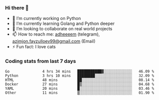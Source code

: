 ### Hi there 👋

<!--
**adheeeem/adheeeem** is a ✨ _special_ ✨ repository because its `README.md` (this file) appears on your GitHub profile.

Here are some ideas to get you started:
-->
- 🔭 I’m currently working on Python
- 🌱 I’m currently learning Golang and Python deeper
- 👯 I’m looking to collaborate on real world projects
- 📫 How to reach me: [adheeeem](https://t.me/adheeeem) (telegram), azimjon.fayzulloev99@gmail.com (Email)
- ⚡ Fun fact: I love cats 


### Coding stats from last 7 days
<!--START_SECTION:waka-->

```text
Go               4 hrs 34 mins   ███████████▓░░░░░░░░░░░░░   46.09 %
Python           3 hrs 10 mins   ████████░░░░░░░░░░░░░░░░░   32.09 %
HTML             48 mins         ██░░░░░░░░░░░░░░░░░░░░░░░   08.14 %
Docker           27 mins         █▒░░░░░░░░░░░░░░░░░░░░░░░   04.68 %
YAML             20 mins         █░░░░░░░░░░░░░░░░░░░░░░░░   03.46 %
Other            11 mins         ▒░░░░░░░░░░░░░░░░░░░░░░░░   01.90 %
```

<!--END_SECTION:waka-->
